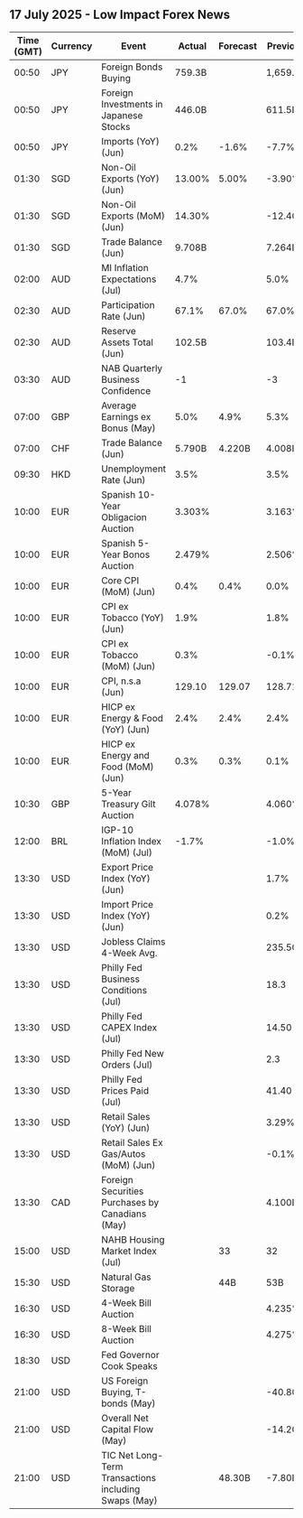 ## 17 July 2025 - Low Impact Forex News

| Time (GMT) | Currency | Event | Actual | Forecast | Previous |
|------|----------|-------|--------|----------|----------|
| 00:50 | JPY | Foreign Bonds Buying | 759.3B |  | 1,659.1B |
| 00:50 | JPY | Foreign Investments in Japanese Stocks | 446.0B |  | 611.5B |
| 00:50 | JPY | Imports (YoY) (Jun) | 0.2% | -1.6% | -7.7% |
| 01:30 | SGD | Non-Oil Exports (YoY) (Jun) | 13.00% | 5.00% | -3.90% |
| 01:30 | SGD | Non-Oil Exports (MoM) (Jun) | 14.30% |  | -12.40% |
| 01:30 | SGD | Trade Balance (Jun) | 9.708B |  | 7.264B |
| 02:00 | AUD | MI Inflation Expectations (Jul) | 4.7% |  | 5.0% |
| 02:30 | AUD | Participation Rate (Jun) | 67.1% | 67.0% | 67.0% |
| 02:30 | AUD | Reserve Assets Total (Jun) | 102.5B |  | 103.4B |
| 03:30 | AUD | NAB Quarterly Business Confidence | -1 |  | -3 |
| 07:00 | GBP | Average Earnings ex Bonus (May) | 5.0% | 4.9% | 5.3% |
| 07:00 | CHF | Trade Balance (Jun) | 5.790B | 4.220B | 4.008B |
| 09:30 | HKD | Unemployment Rate (Jun) | 3.5% |  | 3.5% |
| 10:00 | EUR | Spanish 10-Year Obligacion Auction | 3.303% |  | 3.163% |
| 10:00 | EUR | Spanish 5-Year Bonos Auction | 2.479% |  | 2.506% |
| 10:00 | EUR | Core CPI (MoM) (Jun) | 0.4% | 0.4% | 0.0% |
| 10:00 | EUR | CPI ex Tobacco (YoY) (Jun) | 1.9% |  | 1.8% |
| 10:00 | EUR | CPI ex Tobacco (MoM) (Jun) | 0.3% |  | -0.1% |
| 10:00 | EUR | CPI, n.s.a (Jun) | 129.10 | 129.07 | 128.71 |
| 10:00 | EUR | HICP ex Energy & Food (YoY) (Jun) | 2.4% | 2.4% | 2.4% |
| 10:00 | EUR | HICP ex Energy and Food (MoM) (Jun) | 0.3% | 0.3% | 0.1% |
| 10:30 | GBP | 5-Year Treasury Gilt Auction | 4.078% |  | 4.060% |
| 12:00 | BRL | IGP-10 Inflation Index (MoM) (Jul) | -1.7% |  | -1.0% |
| 13:30 | USD | Export Price Index (YoY) (Jun) |  |  | 1.7% |
| 13:30 | USD | Import Price Index (YoY) (Jun) |  |  | 0.2% |
| 13:30 | USD | Jobless Claims 4-Week Avg. |  |  | 235.50K |
| 13:30 | USD | Philly Fed Business Conditions (Jul) |  |  | 18.3 |
| 13:30 | USD | Philly Fed CAPEX Index (Jul) |  |  | 14.50 |
| 13:30 | USD | Philly Fed New Orders (Jul) |  |  | 2.3 |
| 13:30 | USD | Philly Fed Prices Paid (Jul) |  |  | 41.40 |
| 13:30 | USD | Retail Sales (YoY) (Jun) |  |  | 3.29% |
| 13:30 | USD | Retail Sales Ex Gas/Autos (MoM) (Jun) |  |  | -0.1% |
| 13:30 | CAD | Foreign Securities Purchases by Canadians (May) |  |  | 4.100B |
| 15:00 | USD | NAHB Housing Market Index (Jul) |  | 33 | 32 |
| 15:30 | USD | Natural Gas Storage |  | 44B | 53B |
| 16:30 | USD | 4-Week Bill Auction |  |  | 4.235% |
| 16:30 | USD | 8-Week Bill Auction |  |  | 4.275% |
| 18:30 | USD | Fed Governor Cook Speaks |  |  |  |
| 21:00 | USD | US Foreign Buying, T-bonds (May) |  |  | -40.80B |
| 21:00 | USD | Overall Net Capital Flow (May) |  |  | -14.20B |
| 21:00 | USD | TIC Net Long-Term Transactions including Swaps (May) |  | 48.30B | -7.80B |
